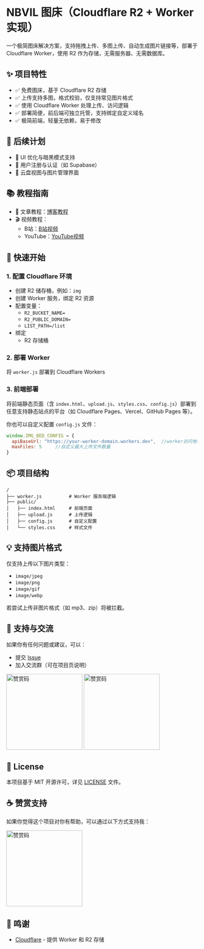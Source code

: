 
# NBVIL 图床（Cloudflare R2 + Worker 实现）

一个极简图床解决方案，支持拖拽上传、多图上传、自动生成图片链接等，部署于 Cloudflare Worker，使用 R2 作为存储，无需服务器、无需数据库。

## ✨ 项目特性

- ✅ 免费图床，基于 Cloudflare R2 存储
- ✅ 上传支持多图，格式校验，仅支持常见图片格式
- ✅ 使用 Cloudflare Worker 处理上传、访问逻辑
- ✅ 部署简便，前后端可独立托管，支持绑定自定义域名
- ✅ 极简前端，轻量无依赖，易于修改

## 🔧 后续计划

- 🌈 UI 优化与暗黑模式支持
- 🔐 用户注册与认证（如 Supabase）
- 📁 云盘视图与图片管理界面

## 📚 教程指南
- 📖 文章教程：[博客教程](https://blog.nbvil.com/posts/imagehost)
- 🎬 视频教程：
  - B站：[B站视频](https://blog.nbvil.com/posts/imagehost)
  - YouTube：[YouTube视频](https://blog.nbvil.com/posts/imagehost)
    
## 🚀 快速开始

### 1. 配置 Cloudflare 环境

- 创建 R2 储存桶，例如：`img`
- 创建 Worker 服务，绑定 R2 资源
- 配置变量：
  - `R2_BUCKET_NAME=`
  - `R2_PUBLIC_DOMAIN=`
  - `LIST_PATH=/list`
- 绑定
  - R2 存储桶

### 2. 部署 Worker

将 `worker.js` 部署到 Cloudflare Workers

### 3. 前端部署

将前端静态页面（含 `index.html`、`upload.js`、`styles.css`、`config.js`）部署到任意支持静态站点的平台（如 Cloudflare Pages、Vercel、GitHub Pages 等）。

你也可以自定义配置 `config.js` 文件：

```js
window.IMG_BED_CONFIG = {
  apiBaseUrl: "https://your-worker-domain.workers.dev",  //worker访问地址
  maxFiles: 5     //自定义最大上传文件数量                                          
}
```

## 📦 项目结构

```
/
├── worker.js          # Worker 服务端逻辑
├── public/
│   ├── index.html     # 前端页面
│   ├── upload.js      # 上传逻辑
│   ├── config.js      # 自定义配置
│   └── styles.css     # 样式文件
```

## 💡 支持图片格式

仅支持上传以下图片类型：

- `image/jpeg`
- `image/png`
- `image/gif`
- `image/webp`

若尝试上传非图片格式（如 mp3、zip）将被拦截。

## 💬 支持与交流

如果你有任何问题或建议，可以：

- 提交 [Issue](https://github.com/sindricn/ImageHost-R2/issues)
- 加入交流群（可在项目页说明）
  
<img src="https://api.nbvil.com/de942d82-f3d5-456b-9c37-84dda2ad7a58.png" alt="赞赏码" width="200" />          <img src="https://api.nbvil.com/273590a8-90a2-4dc6-939a-436d8ba11ef8.jpg" alt="赞赏码" width="200" />

## 📝 License

本项目基于 MIT 开源许可，详见 [LICENSE](#license) 文件。

## ☕ 赞赏支持
如果你觉得这个项目对你有帮助，可以通过以下方式支持我：

<img src="https://api.nbvil.com/7ee6b22b-c966-451d-ba55-69ccce37b9fb.jpg" alt="赞赏码" width="200" />

## 🙏 鸣谢

- [Cloudflare](https://cloudflare.com) - 提供 Worker 和 R2 存储


